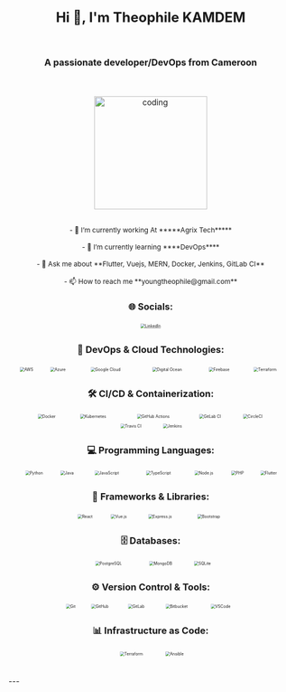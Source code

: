 <!-- # 💫 About Me: -->
<br>
<div align="center">
  <h1 style="font-size: 1.5rem;">Hi 👋, I'm Theophile KAMDEM</h1><br>
  <h3 style="font-size: 1rem;">A passionate developer/DevOps from Cameroon</h3><br><br>
  <img alt="coding" width="200" src="https://media.giphy.com/media/qgQUggAC3Pfv687qPC/giphy.gif"><br><br>
  <p style="font-size: 0.75rem;">
    - 🔭 I’m currently working At *****Agrix Tech*****<br><br>
    - 🌱 I’m currently learning ****DevOps****<br><br>
    - 💬 Ask me about **Flutter, Vuejs, MERN, Docker, Jenkins, GitLab CI**<br><br>
    - 📫 How to reach me **youngtheophile@gmail.com**
  </p>

  <!-- 🌐 Socials: -->
  <h3 style="font-size: 1rem;">🌐 Socials:</h3>
  <p>
    <a href="https://linkedin.com/in/theokamdem">
      <img src="https://img.shields.io/badge/LinkedIn-%230077B5.svg?logo=linkedin&logoColor=white" alt="LinkedIn" style="transform: scale(0.5);">
    </a>
  </p>

  <!-- 💻 Tech Stack: -->

  <h3>🚀 DevOps & Cloud Technologies:</h3>
  <p>
    <img src="https://img.shields.io/badge/AWS-%23FF9900.svg?style=for-the-badge&logo=amazon-aws&logoColor=white" alt="AWS" style="transform: scale(0.5);">
    <img src="https://img.shields.io/badge/azure-%230072C6.svg?style=for-the-badge&logo=microsoftazure&logoColor=white" alt="Azure" style="transform: scale(0.5);">
    <img src="https://img.shields.io/badge/GoogleCloud-%234285F4.svg?style=for-the-badge&logo=google-cloud&logoColor=white" alt="Google Cloud" style="transform: scale(0.5);">
    <img src="https://img.shields.io/badge/DigitalOcean-%230167ff.svg?style=for-the-badge&logo=digitalOcean&logoColor=white" alt="Digital Ocean" style="transform: scale(0.5);">
    <img src="https://img.shields.io/badge/firebase-%23039BE5.svg?style=for-the-badge&logo=firebase" alt="Firebase" style="transform: scale(0.5);">
    <img src="https://img.shields.io/badge/terraform-%235835CC.svg?style=for-the-badge&logo=terraform&logoColor=white" alt="Terraform" style="transform: scale(0.5);">
  </p>

  <h3>🛠 CI/CD & Containerization:</h3>
  <p>
    <img src="https://img.shields.io/badge/docker-%230db7ed.svg?style=for-the-badge&logo=docker&logoColor=white" alt="Docker" style="transform: scale(0.5);">
    <img src="https://img.shields.io/badge/kubernetes-%23326ce5.svg?style=for-the-badge&logo=kubernetes&logoColor=white" alt="Kubernetes" style="transform: scale(0.5);">
    <img src="https://img.shields.io/badge/github%20actions-%232671E5.svg?style=for-the-badge&logo=githubactions&logoColor=white" alt="GitHub Actions" style="transform: scale(0.5);">
    <img src="https://img.shields.io/badge/gitlab%20CI-%23181717.svg?style=for-the-badge&logo=gitlab&logoColor=white" alt="GitLab CI" style="transform: scale(0.5);">
    <img src="https://img.shields.io/badge/circleci-%23161616.svg?style=for-the-badge&logo=circleci&logoColor=white" alt="CircleCI" style="transform: scale(0.5);">
    <img src="https://img.shields.io/badge/travis%20ci-%232B2F33.svg?style=for-the-badge&logo=travis&logoColor=white" alt="Travis CI" style="transform: scale(0.5);">
    <img src="https://img.shields.io/badge/jenkins-%232C5263.svg?style=for-the-badge&logo=jenkins&logoColor=white" alt="Jenkins" style="transform: scale(0.5);">
  </p>

  <h3>💻 Programming Languages:</h3>
  <p>
    <img src="https://img.shields.io/badge/python-%2314354C.svg?style=for-the-badge&logo=python&logoColor=white" alt="Python" style="transform: scale(0.5);">
    <img src="https://img.shields.io/badge/java-%23ED8B00.svg?style=for-the-badge&logo=java&logoColor=white" alt="Java" style="transform: scale(0.5);">
    <img src="https://img.shields.io/badge/javascript-%23F7DF1E.svg?style=for-the-badge&logo=javascript&logoColor=black" alt="JavaScript" style="transform: scale(0.5);">
    <img src="https://img.shields.io/badge/typescript-%23007ACC.svg?style=for-the-badge&logo=typescript&logoColor=white" alt="TypeScript" style="transform: scale(0.5);">
    <img src="https://img.shields.io/badge/node.js-6DA55F?style=for-the-badge&logo=node.js&logoColor=white" alt="Node.js" style="transform: scale(0.5);">
    <img src="https://img.shields.io/badge/php-%23777BB4.svg?style=for-the-badge&logo=php&logoColor=white" alt="PHP" style="transform: scale(0.5);">
    <img src="https://img.shields.io/badge/flutter-%2302569B.svg?style=for-the-badge&logo=flutter&logoColor=white" alt="Flutter" style="transform: scale(0.5);">
  </p>

  <h3>🧰 Frameworks & Libraries:</h3>
  <p>
    <img src="https://img.shields.io/badge/react-%2320232a.svg?style=for-the-badge&logo=react&logoColor=%2361DAFB" alt="React" style="transform: scale(0.5);">
    <img src="https://img.shields.io/badge/vuejs-%2335495e.svg?style=for-the-badge&logo=vue.js&logoColor=%234FC08D" alt="Vue.js" style="transform: scale(0.5);">
    <img src="https://img.shields.io/badge/express.js-%23404d59.svg?style=for-the-badge&logo=express&logoColor=%2361DAFB" alt="Express.js" style="transform: scale(0.5);">
    <img src="https://img.shields.io/badge/bootstrap-%23563D7C.svg?style=for-the-badge&logo=bootstrap&logoColor=white" alt="Bootstrap" style="transform: scale(0.5);">
  </p>

  <h3>🗄️ Databases:</h3>
  <p>
    <img src="https://img.shields.io/badge/postgresql-%23316192.svg?style=for-the-badge&logo=postgresql&logoColor=white" alt="PostgreSQL" style="transform: scale(0.5);">
    <img src="https://img.shields.io/badge/mongodb-%2347A248.svg?style=for-the-badge&logo=mongodb&logoColor=white" alt="MongoDB" style="transform: scale(0.5);">
    <img src="https://img.shields.io/badge/sqlite-%2307405e.svg?style=for-the-badge&logo=sqlite&logoColor=white" alt="SQLite" style="transform: scale(0.5);">
  </p>

  <h3>⚙️ Version Control & Tools:</h3>
  <p>
    <img src="https://img.shields.io/badge/git-%23F05033.svg?style=for-the-badge&logo=git&logoColor=white" alt="Git" style="transform: scale(0.5);">
    <img src="https://img.shields.io/badge/github-%23121011.svg?style=for-the-badge&logo=github&logoColor=white" alt="GitHub" style="transform: scale(0.5);">
    <img src="https://img.shields.io/badge/gitlab-%23181717.svg?style=for-the-badge&logo=gitlab&logoColor=white" alt="GitLab" style="transform: scale(0.5);">
    <img src="https://img.shields.io/badge/bitbucket-%230047B3.svg?style=for-the-badge&logo=bitbucket&logoColor=white" alt="Bitbucket" style="transform: scale(0.5);">
    <img src="https://img.shields.io/badge/visual%20studio%20code-%23007ACC.svg?style=for-the-badge&logo=visual-studio-code&logoColor=white" alt="VSCode" style="transform: scale(0.5);">
  </p>

  <h3>📊 Infrastructure as Code:</h3>
  <p>
    <img src="https://img.shields.io/badge/terraform-%235835CC.svg?style=for-the-badge&logo=terraform&logoColor=white" alt="Terraform" style="transform: scale(0.5);">
    <img src="https://img.shields.io/badge/ansible-%231A5C3D.svg?style=for-the-badge&logo=ansible&logoColor=white" alt="Ansible" style="transform: scale(0.5);">
  </p>
</div>
<br>
---
